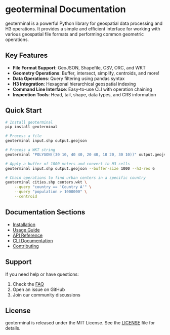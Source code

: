# geoterminal Documentation

geoterminal is a powerful Python library for geospatial data processing and H3 operations. It provides a simple and efficient interface for working with various geospatial file formats and performing common geometric operations.

## Key Features

- **File Format Support**: GeoJSON, Shapefile, CSV, ORC, and WKT
- **Geometry Operations**: Buffer, intersect, simplify, centroids, and more!
- **Data Operations**: Query filtering using pandas syntax
- **H3 Integration**: Hexagonal hierarchical geospatial indexing
- **Command Line Interface**: Easy-to-use CLI with operation chaining
- **Inspection Tools**: Head, tail, shape, data types, and CRS information

## Quick Start

```bash
# Install geoterminal
pip install geoterminal

# Process a file
geoterminal input.shp output.geojson

# Process a WKT string
geoterminal "POLYGON((30 10, 40 40, 20 40, 10 20, 30 10))" output.geojson

# Apply a buffer of 1000 meters and convert to H3 cells
geoterminal input.shp output.geojson --buffer-size 1000 --h3-res 6

# Chain operations to find urban centers in a specific country
geoterminal cities.shp centers.wkt \
    --query "country == 'Country A'" \
    --query "population > 1000000" \
    --centroid
```

## Documentation Sections

- [Installation](installation.md)
- [Usage Guide](usage.md)
- [API Reference](usage.md#python-api)
- [CLI Documentation](cli.md)
- [Contributing](contributing.md)

## Support

If you need help or have questions:

1. Check the [FAQ](faq.md)
2. Open an issue on GitHub
3. Join our community discussions

## License

geoterminal is released under the MIT License. See the [LICENSE](https://github.com/jeronimoluza/geoterminal/blob/main/LICENSE) file for details.
